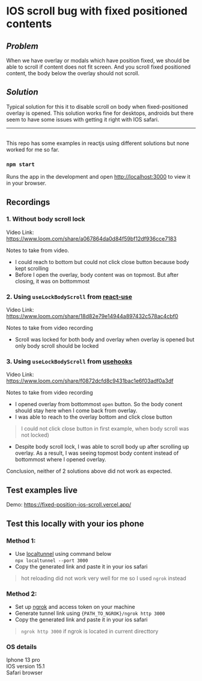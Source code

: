 # IOS scroll bug with fixed positioned contents

## _Problem_

When we have overlay or modals which have position fixed, we should be able to scroll if content does not fit screen. And you scroll fixed positioned content, the body below the overlay should not scroll.

## _Solution_

Typical solution for this it to disable scroll on body when fixed-positioned overlay is opened. This solution works fine for desktops, androids but there seem to have some issues with getting it right with IOS safari.

---

\
This repo has some examples in reactjs using different solutions but none worked for me so far.

### `npm start`

Runs the app in the development and open [http://localhost:3000](http://localhost:3000) to view it in your browser.

## Recordings

### 1. Without body scroll lock

Video Link: https://www.loom.com/share/a067864da0d84f59bf12df936cce7183

Notes to take from video.
- I could reach to bottom but could not click close button because body kept scrolling
- Before I open the overlay, body content was on topmost. But after closing, it was on bottommost

### 2. Using `useLockBodyScroll` from [react-use](https://github.com/streamich/react-use)

Video Link: https://www.loom.com/share/18d82e79e14944a897432c578ac4cbf0

Notes to take from video recording
- Scroll was locked for both body and overlay when overlay is opened but only body scroll should be locked

### 3. Using `useLockBodyScroll` from [usehooks](https://usehooks.com/)

Video Link: https://www.loom.com/share/f0872dcfd8c9431bac1e6f03adf0a3df

Notes to take from video recording
- I opened overlay from bottommost `open` button. So the body conent should stay here when I come back from overlay.
- I was able to reach to the overlay bottom and click close button 
> I could not click close button in first example, when body scroll was not locked)
- Despite body scroll lock, I was able to scroll body up after scrolling up overlay. As a result, I was seeing topmost body content instead of bottommost where I opened overlay.

Conclusion, neither of 2 solutions above did not work as expected. 

## Test examples live 

Demo: https://fixed-position-ios-scroll.vercel.app/

## Test this locally with your ios phone

### Method 1:

- Use [localtunnel](https://www.npmjs.com/package/localtunnel) using command below \
  `npx localtunnel --port 3000`
- Copy the generated link and paste it in your ios safari

> hot reloading did not work very well for me so I used `ngrok` instead

### Method 2:

- Set up [ngrok](https://ngrok.com/) and access token on your machine
- Generate tunnel link using `{PATH_TO_NGROK}/ngrok http 3000`
- Copy the generated link and paste it in your ios safari

> `ngrok http 3000` if ngrok is located in current directtory



### OS details
Iphone 13 pro \
IOS version 15.1 \
Safari browser 
